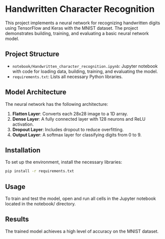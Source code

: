# Handwritten Character Recognition

This project implements a neural network for recognizing handwritten digits using TensorFlow and Keras with the MNIST dataset. The project demonstrates building, training, and evaluating a basic neural network model.

## Project Structure
- `notebook/Handwritten_character_recognition.ipynb`: Jupyter notebook with code for loading data, building, training, and evaluating the model.
- `requirements.txt`: Lists all necessary Python libraries.

## Model Architecture
The neural network has the following architecture:
1. **Flatten Layer**: Converts each 28x28 image to a 1D array.
2. **Dense Layer**: A fully connected layer with 128 neurons and ReLU activation.
3. **Dropout Layer**: Includes dropout to reduce overfitting.
4. **Output Layer**: A softmax layer for classifying digits from 0 to 9.

## Installation
To set up the environment, install the necessary libraries:
```bash
pip install -r requirements.txt
```
## Usage 
To train and test the model, open and run all cells in the Jupyter notebook located in the notebook/ directory.

## Results
The trained model achieves a high level of accuracy on the MNIST dataset.

